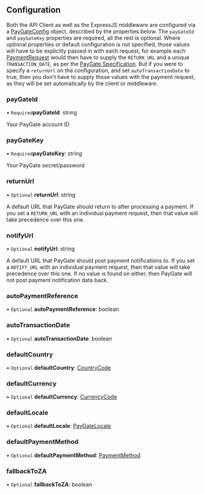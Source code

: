 ## Configuration

Both the API Client as well as the ExpressJS middleware are configured via a [PayGateConfig](https://distributhor.github.io/paygate-sdk/interfaces/_types_.paygateconfig.html) object, described by the properties below. The `payGateId` and `payGateKey` properties are required, all the rest is optional. Where optional properties or default configuration is not specified, those values will have to be explicitly passed in with each request, for example each [PaymentRequest](https://distributhor.github.io/paygate-sdk/interfaces/_types_.paymentrequest.html) would then have to supply the `RETURN_URL` and a unique `TRANSACTION_DATE`, as per the [PayGate Specification](https://docs.paygate.co.za/?shell#request). But if you were to specify a `returnUrl` on the configuration, and set `autoTransactionDate` to true, then you don't have to supply those values with the payment request, as they will be set automatically by the client or middleware.

### payGateId

• `Required`**payGateId**: string

Your PayGate account ID

### payGateKey

• `Required`**payGateKey**: string

Your PayGate secret/password

### returnUrl

• `Optional` **returnUrl**: string

A default URL that PayGate should return to after processing a payment. If you set a `RETURN_URL` with an individual payment request, then that value will take precedence over this one.

### notifyUrl

• `Optional` **notifyUrl**: string

A default URL that PayGate should post payment notifications to. If you set a `NOTIFY_URL` with an individual payment request, then that value will take precedence over this one. If no value is found on either, then PayGate will not post payment notification data back.

### autoPaymentReference

• `Optional` **autoPaymentReference**: boolean

### autoTransactionDate

• `Optional` **autoTransactionDate**: boolean

### defaultCountry

• `Optional` **defaultCountry**: [CountryCode](https://distributhor.github.io/paygate-sdk/enums/_types_.countrycode.html)

### defaultCurrency

• `Optional` **defaultCurrency**: [CurrencyCode](https://distributhor.github.io/paygate-sdk/enums/_types_.currencycode.html)

### defaultLocale

• `Optional` **defaultLocale**: [PayGateLocale](https://distributhor.github.io/paygate-sdk/enums/_types_.paygatelocale.html)

### defaultPaymentMethod

• `Optional` **defaultPaymentMethod**: [PaymentMethod](https://distributhor.github.io/paygate-sdk/enums/_types_.paymentmethod.html)

### fallbackToZA

• `Optional` **fallbackToZA**: boolean
